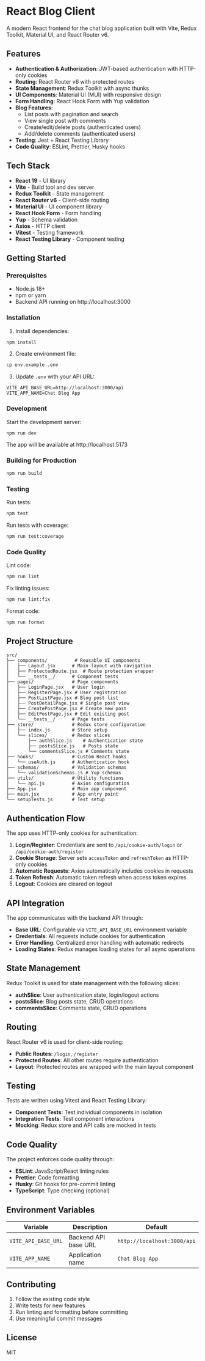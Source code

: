 # React Blog Client

A modern React frontend for the chat blog application built with Vite, Redux Toolkit, Material UI, and React Router v6.

## Features

- **Authentication & Authorization**: JWT-based authentication with HTTP-only cookies
- **Routing**: React Router v6 with protected routes
- **State Management**: Redux Toolkit with async thunks
- **UI Components**: Material UI (MUI) with responsive design
- **Form Handling**: React Hook Form with Yup validation
- **Blog Features**:
  - List posts with pagination and search
  - View single post with comments
  - Create/edit/delete posts (authenticated users)
  - Add/delete comments (authenticated users)
- **Testing**: Jest + React Testing Library
- **Code Quality**: ESLint, Prettier, Husky hooks

## Tech Stack

- **React 19** - UI library
- **Vite** - Build tool and dev server
- **Redux Toolkit** - State management
- **React Router v6** - Client-side routing
- **Material UI** - UI component library
- **React Hook Form** - Form handling
- **Yup** - Schema validation
- **Axios** - HTTP client
- **Vitest** - Testing framework
- **React Testing Library** - Component testing

## Getting Started

### Prerequisites

- Node.js 18+ 
- npm or yarn
- Backend API running on http://localhost:3000

### Installation

1. Install dependencies:
```bash
npm install
```

2. Create environment file:
```bash
cp env.example .env
```

3. Update `.env` with your API URL:
```
VITE_API_BASE_URL=http://localhost:3000/api
VITE_APP_NAME=Chat Blog App
```

### Development

Start the development server:
```bash
npm run dev
```

The app will be available at http://localhost:5173

### Building for Production

```bash
npm run build
```

### Testing

Run tests:
```bash
npm test
```

Run tests with coverage:
```bash
npm run test:coverage
```

### Code Quality

Lint code:
```bash
npm run lint
```

Fix linting issues:
```bash
npm run lint:fix
```

Format code:
```bash
npm run format
```

## Project Structure

```
src/
├── components/          # Reusable UI components
│   ├── Layout.jsx      # Main layout with navigation
│   ├── ProtectedRoute.jsx  # Route protection wrapper
│   └── __tests__/      # Component tests
├── pages/              # Page components
│   ├── LoginPage.jsx   # User login
│   ├── RegisterPage.jsx # User registration
│   ├── PostListPage.jsx # Blog post list
│   ├── PostDetailPage.jsx # Single post view
│   ├── CreatePostPage.jsx # Create new post
│   ├── EditPostPage.jsx # Edit existing post
│   └── __tests__/      # Page tests
├── store/              # Redux store configuration
│   ├── index.js        # Store setup
│   └── slices/         # Redux slices
│       ├── authSlice.js    # Authentication state
│       ├── postsSlice.js   # Posts state
│       └── commentsSlice.js # Comments state
├── hooks/              # Custom React hooks
│   └── useAuth.js      # Authentication hook
├── schemas/            # Validation schemas
│   └── validationSchemas.js # Yup schemas
├── utils/              # Utility functions
│   └── api.js          # Axios configuration
├── App.jsx             # Main app component
├── main.jsx            # App entry point
└── setupTests.js       # Test setup
```

## Authentication Flow

The app uses HTTP-only cookies for authentication:

1. **Login/Register**: Credentials are sent to `/api/cookie-auth/login` or `/api/cookie-auth/register`
2. **Cookie Storage**: Server sets `accessToken` and `refreshToken` as HTTP-only cookies
3. **Automatic Requests**: Axios automatically includes cookies in requests
4. **Token Refresh**: Automatic token refresh when access token expires
5. **Logout**: Cookies are cleared on logout

## API Integration

The app communicates with the backend API through:

- **Base URL**: Configurable via `VITE_API_BASE_URL` environment variable
- **Credentials**: All requests include cookies for authentication
- **Error Handling**: Centralized error handling with automatic redirects
- **Loading States**: Redux manages loading states for all async operations

## State Management

Redux Toolkit is used for state management with the following slices:

- **authSlice**: User authentication state, login/logout actions
- **postsSlice**: Blog posts state, CRUD operations
- **commentsSlice**: Comments state, CRUD operations

## Routing

React Router v6 is used for client-side routing:

- **Public Routes**: `/login`, `/register`
- **Protected Routes**: All other routes require authentication
- **Layout**: Protected routes are wrapped with the main layout component

## Testing

Tests are written using Vitest and React Testing Library:

- **Component Tests**: Test individual components in isolation
- **Integration Tests**: Test component interactions
- **Mocking**: Redux store and API calls are mocked in tests

## Code Quality

The project enforces code quality through:

- **ESLint**: JavaScript/React linting rules
- **Prettier**: Code formatting
- **Husky**: Git hooks for pre-commit linting
- **TypeScript**: Type checking (optional)

## Environment Variables

| Variable | Description | Default |
|----------|-------------|---------|
| `VITE_API_BASE_URL` | Backend API base URL | `http://localhost:3000/api` |
| `VITE_APP_NAME` | Application name | `Chat Blog App` |

## Contributing

1. Follow the existing code style
2. Write tests for new features
3. Run linting and formatting before committing
4. Use meaningful commit messages

## License

MIT